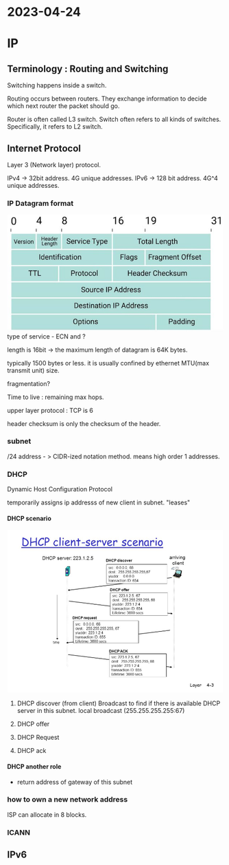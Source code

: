 

# 2023-04-24

# IP 

## Terminology : Routing and Switching

Switching happens inside a switch.

Routing occurs between routers. They exchange information to decide which next router the packet should go. 

Router is often called L3 switch.
Switch often refers to all kinds of switches. Specifically, it refers to L2 switch.

## Internet Protocol
Layer 3 (Network layer) protocol.

IPv4 -> 32bit address. 4G unique addresses.
IPv6 -> 128 bit address. 4G^4 unique addresses.

### IP Datagram format

![](/img/2023-04-24-programming-image-1.jpeg)
type of service - ECN and ?

length is 16bit -> the maximum length of datagram is 64K bytes. 

typically 1500 bytes or less. it is usually confined by ethernet MTU(max transmit unit) size.

fragmentation?

Time to live : remaining max hops.

upper layer protocol : TCP is 6

header checksum is only the checksum of the header.

### subnet 
 /24 address - > CIDR-ized notation method. means high order 1 addresses.

### DHCP
Dynamic Host Configuration Protocol

temporarily assigns ip addresss of new client in subnet. "leases"

#### DHCP scenario
![](/img/2023-04-24-programming-image-2.jpg)
1. DHCP discover (from client)
Broadcast to find if there is available DHCP server in this subnet.
local broadcast (255.255.255.255:67)

2. DHCP offer

3. DHCP Request

4. DHCP ack


#### DHCP another role
* return address of gateway of this subnet


### how to own a new network address

ISP can allocate in 8 blocks. 


### ICANN


## IPv6








